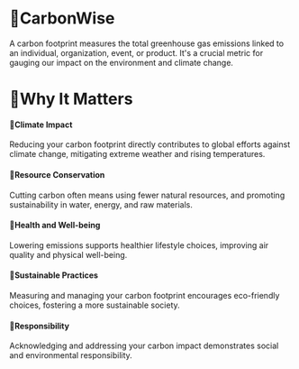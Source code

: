 # 🌳CarbonWise 

A carbon footprint measures the total greenhouse gas emissions linked to an individual, organization, event, or product. It's a crucial metric for gauging our impact on the environment and climate change.

# 🌳Why It Matters

####  🍃Climate Impact
Reducing your carbon footprint directly contributes to global efforts against climate change, mitigating extreme weather and rising temperatures.

#### 🍃Resource Conservation
Cutting carbon often means using fewer natural resources, and promoting sustainability in water, energy, and raw materials.

#### 🍃Health and Well-being
Lowering emissions supports healthier lifestyle choices, improving air quality and physical well-being.

#### 🍃Sustainable Practices
Measuring and managing your carbon footprint encourages eco-friendly choices, fostering a more sustainable society.

#### 🍃Responsibility
Acknowledging and addressing your carbon impact demonstrates social and environmental responsibility.


